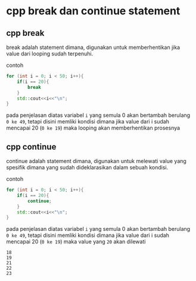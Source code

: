 # cpp break dan continue statement

## cpp break
break adalah statement dimana, digunakan untuk memberhentikan jika value dari looping sudah terpenuhi.

contoh
```cpp
for (int i = 0; i < 50; i++){
    if(i == 20){
        break
    }
    std::cout<<i<<"\n";
}
```
pada penjelasan diatas variabel ``i`` yang semula 0 akan bertambah berulang ``0 ke 49``, tetapi disini memliki kondisi dimana jika value dari i sudah mencapai 20 (``0 ke 19``) maka looping akan memberhentikan prosesnya


## cpp continue
continue adalah statement dimana, digunakan untuk melewati value yang spesifik dimana yang sudah dideklarasikan dalam sebuah kondisi.

contoh

```cpp
for (int i = 0; i < 50; i++){
    if(i == 20){
        continue;
    }
    std::cout<<i<<"\n";
}
```
pada penjelasan diatas variabel ``i`` yang semula 0 akan bertambah berulang ``0 ke 49``, tetapi disini memliki kondisi dimana jika value dari i sudah mencapai 20 (``0 ke 19``) maka value yang ``20`` akan dilewati
```
18
19
21
22
23
```
